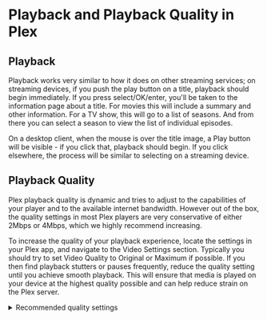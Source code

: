 # Playback and Playback Quality in Plex

## Playback

Playback works very similar to how it does on other streaming services; on streaming devices, if you push the play button on a title, playback should begin immediately. If you press select/OK/enter, you'll be taken to the information page about a title. For movies this will include a summary and other information. For a TV show, this will go to a list of seasons. And from there you can select a season to view the list of individual episodes.

On a desktop client, when the mouse is over the title image, a Play button will be visible - if you click that, playback should begin. If you click elsewhere, the process will be similar to selecting on a streaming device.

## Playback Quality

Plex playback quality is dynamic and tries to adjust to the capabilities of your player and to the available internet bandwidth. However out of the box, the quality settings in most Plex players are very conservative of either 2Mbps or 4Mbps, which we highly recommend increasing.

To increase the quality of your playback experience, locate the settings in your Plex app, and navigate to the Video Settings section. Typically you should try to set Video Quality to Original or Maximum if possible. If you then find playback stutters or pauses frequently, reduce the quality setting until you achieve smooth playback. This will ensure that media is played on your device at the highest quality possible and can help reduce strain on the Plex server.

 <details>
  <summary>Recommended quality settings</summary>
  <br />
By default, Plex's out-of-the-box quality settings limit the bandwidth to 8Mbps, which means that many files will have to be transcoded to meet this limit. However, this can result in decreased video quality and increased server load. The good news is that adjusting the quality settings for your specific client can lead to optimum playback without unnecessary transcoding. To do this, simply select your client below and follow the recommended settings for the best possible playback experience:<br />
<div class="grid cards" markdown>

- :simple-amazonfiretv: __[Amazon FireTV](#)__

- :simple-android: __[Android TV](#)__

- :simple-apple: __[AppleTV](#)__
  
- :simple-kodi: __[Kodi](#)__
  
- :simple-lg: __[LG / WebOS](#)__
  
- :material-plex: __[Plex Media Player](#)__
  
- :material-plex: __[Plex Web Player](#)__
  
- :simple-roku: __[Roku](#)__

- :simple-xbox: __[Xbox](#)__

- :simple-android: __[Android Devices](#)__

- :simple-ios: __[Apple Devices](#)__

</div>

<br />
By adjusting these settings, you can ensure that your media is streamed in the best possible quality without causing unnecessary server strain.
  </details>
